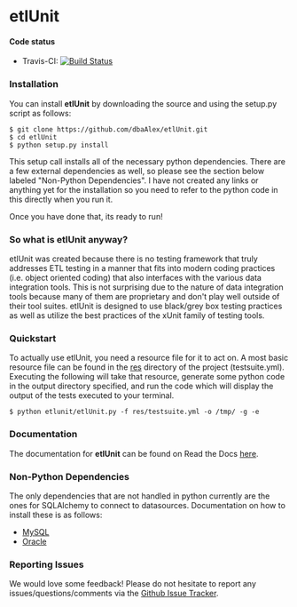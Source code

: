 # etlUnit

#### Code status

* Travis-CI: [![Build Status](https://travis-ci.org/dbaAlex/etlUnit.png?branch=develop)](https://travis-ci.org/dbaAlex/etlUnit)

### Installation

You can install **etlUnit** by downloading the source and using the setup.py script as follows:

    $ git clone https://github.com/dbaAlex/etlUnit.git
    $ cd etlUnit
    $ python setup.py install
   
This setup call installs all of the necessary python dependencies. There are a few external dependencies as well, so please see the section below labeled "Non-Python Dependencies". I have not created any links or anything yet for the installation so you need to refer to the python code in this directly when you run it.

Once you have done that, its ready to run!

### So what is etlUnit anyway?

etlUnit was created because there is no testing framework that truly addresses ETL testing in a manner that fits into
modern coding practices (i.e. object oriented coding) that also interfaces with the various data integration tools.
This is not surprising due to the nature of data integration tools because many of them are proprietary and don't play
 well outside of their tool suites.  etlUnit is designed to use black/grey box testing practices as well as utilize the
 best practices of the xUnit family of testing tools.
 
### Quickstart

To actually use etlUnit, you need a resource file for it to act on. A most basic resource file can be found in the [res](https://github.com/dbaAlex/etlUnit/tree/develop/res) directory of the project (testsuite.yml). Executing the following will take that resource, generate some python code in the output directory specified, and run the code which will display the output of the tests executed to your terminal.

    $ python etlunit/etlUnit.py -f res/testsuite.yml -o /tmp/ -g -e

### Documentation

The documentation for **etlUnit** can be found on Read the Docs [here](https://etlunit.readthedocs.org/en/latest/).

### Non-Python Dependencies

The only dependencies that are not handled in python currently are the ones for SQLAlchemy to connect to datasources. Documentation on how to install these is as follows:

* [MySQL](https://github.com/dbaAlex/etlUnit/blob/develop/docs/mysql_deps.md)
* [Oracle](https://github.com/dbaAlex/etlUnit/blob/develop/docs/oracle_deps.md)

### Reporting Issues

We would love some feedback! Please do not hesitate to report any issues/questions/comments via the [Github Issue Tracker](https://github.com/dbaAlex/etlUnit/issues).
